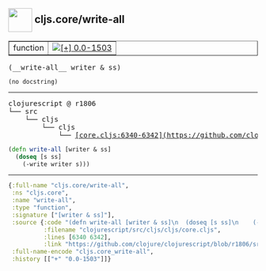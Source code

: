 ## <img width="48px" valign="middle" src="http://i.imgur.com/Hi20huC.png"> cljs.core/write-all

 <table border="1">
<tr>
<td>function</td>
<td><a href="https://github.com/cljsinfo/api-refs/tree/0.0-1503"><img valign="middle" alt="[+] 0.0-1503" src="https://img.shields.io/badge/+-0.0--1503-lightgrey.svg"></a> </td>
</tr>
</table>

 <samp>
(__write-all__ writer & ss)<br>
</samp>

```
(no docstring)
```

---

 <pre>
clojurescript @ r1806
└── src
    └── cljs
        └── cljs
            └── <ins>[core.cljs:6340-6342](https://github.com/clojure/clojurescript/blob/r1806/src/cljs/cljs/core.cljs#L6340-L6342)</ins>
</pre>

```clj
(defn write-all [writer & ss]
  (doseq [s ss]
    (-write writer s)))
```


---

```clj
{:full-name "cljs.core/write-all",
 :ns "cljs.core",
 :name "write-all",
 :type "function",
 :signature ["[writer & ss]"],
 :source {:code "(defn write-all [writer & ss]\n  (doseq [s ss]\n    (-write writer s)))",
          :filename "clojurescript/src/cljs/cljs/core.cljs",
          :lines [6340 6342],
          :link "https://github.com/clojure/clojurescript/blob/r1806/src/cljs/cljs/core.cljs#L6340-L6342"},
 :full-name-encode "cljs.core_write-all",
 :history [["+" "0.0-1503"]]}

```
